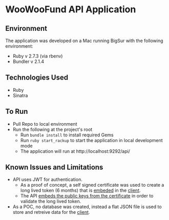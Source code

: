 # WooWooFund API Application
## Environment
The application was developed on a Mac running BigSur with the following environment:
* Ruby v 2.7.3 (via rbenv)
* Bundler v 2.1.4

## Technologies Used
* Ruby
* Sinatra

## To Run
* Pull Repo to local environment
* Run the following at the project's root
  * Run `bundle install` to install required Gems
  * Run `ruby start_rackup` to start the application in local development mode
  * The application will run at http://localhost:9292/api/

## Known Issues and Limitations
* API uses JWT for authentication.
  * As a proof of concept, a self signed certificate was used to create a long lived token (6 months) that is [embeded](https://github.com/defiantgoat/woowoofund-app/blob/main/src/client/reducers/index.ts#L14) in the [client](https://github.com/defiantgoat/woowoofund-app).
  * The API [embeds the public keys from the certificate](https://github.com/defiantgoat/woowoofund-api/blob/main/lib/jwt_token_validation_helper.rb#L74) in order to validate the long lived token.
* As a POC, no database was created, instead a flat JSON file is used to store and retreive data for the [client](https://github.com/defiantgoat/woowoofund-app).

